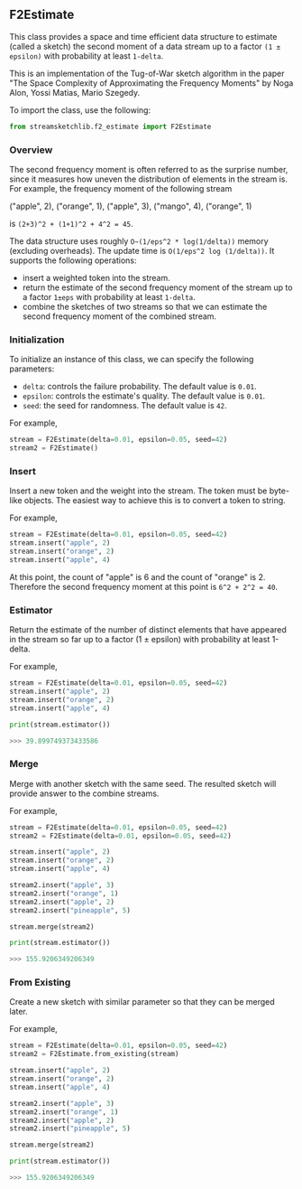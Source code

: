 ## F2Estimate

This class provides a space and time efficient data structure to estimate (called a sketch) the second moment of a data stream up to a factor `(1 ± epsilon)` with probability at least `1-delta`. 

This is an implementation of the Tug-of-War sketch algorithm in the paper "The Space Complexity of Approximating the Frequency Moments" by Noga Alon, Yossi Matias, Mario Szegedy.

To import the class, use the following:

```python
from streamsketchlib.f2_estimate import F2Estimate
```

### Overview

The second frequency moment is often referred to as the surprise number, since it measures how uneven the distribution of elements in the stream is. For example, the frequency moment of the following stream 

("apple", 2), ("orange", 1), ("apple", 3), ("mango", 4), ("orange", 1)

is `(2+3)^2 + (1+1)^2 + 4^2 = 45`.

The data structure uses roughly `O~(1/eps^2 * log(1/delta))` memory (excluding overheads). 
The update time is `O(1/eps^2 log (1/delta))`. It supports the following operations:

- insert a weighted token into the stream.
- return the estimate of the second frequency moment of the stream up to a factor `1±eps` with probability at least `1-delta`.
- combine the sketches of two streams so that we can estimate the second frequency moment of the combined stream.



### Initialization

To initialize an instance of this class, we can specify the following parameters:

- `delta`: controls the failure probability. The default value is `0.01`.
- `epsilon`: controls the estimate's quality. The default value is `0.01`.
- `seed`: the seed for randomness. The default value is `42`.

For example,

```python
stream = F2Estimate(delta=0.01, epsilon=0.05, seed=42)
stream2 = F2Estimate()
```

### Insert

Insert a new token and the weight into the stream. 
The token must be byte-like objects. The easiest way to achieve this is to convert a token to string.

For example,

```python
stream = F2Estimate(delta=0.01, epsilon=0.05, seed=42)
stream.insert("apple", 2)
stream.insert("orange", 2)
stream.insert("apple", 4)
```

At this point, the count of "apple" is 6 and the count of "orange" is 2. Therefore the second frequency moment at this point is `6^2 + 2^2 = 40`.

### Estimator

Return the estimate of the number of distinct elements that have appeared in the stream so far up to a factor (1 ± epsilon) with probability at least 1-delta.

For example,

```python
stream = F2Estimate(delta=0.01, epsilon=0.05, seed=42)
stream.insert("apple", 2)
stream.insert("orange", 2)
stream.insert("apple", 4)

print(stream.estimator())

>>> 39.899749373433586

```

### Merge

Merge with another sketch with the same seed. The resulted sketch will provide answer to the combine streams.

For example,

```python
stream = F2Estimate(delta=0.01, epsilon=0.05, seed=42)
stream2 = F2Estimate(delta=0.01, epsilon=0.05, seed=42)

stream.insert("apple", 2)
stream.insert("orange", 2)
stream.insert("apple", 4)

stream2.insert("apple", 3)
stream2.insert("orange", 1)
stream2.insert("apple", 2)
stream2.insert("pineapple", 5)

stream.merge(stream2)

print(stream.estimator())

>>> 155.9206349206349

```

### From Existing 

Create a new sketch with similar parameter so that they can be merged later.

For example,
```python
stream = F2Estimate(delta=0.01, epsilon=0.05, seed=42)
stream2 = F2Estimate.from_existing(stream)

stream.insert("apple", 2)
stream.insert("orange", 2)
stream.insert("apple", 4)

stream2.insert("apple", 3)
stream2.insert("orange", 1)
stream2.insert("apple", 2)
stream2.insert("pineapple", 5)

stream.merge(stream2)

print(stream.estimator())

>>> 155.9206349206349

```